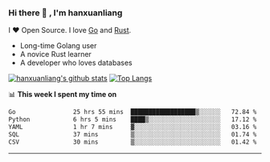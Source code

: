 ### Hi there 👋 , I'm hanxuanliang

<!--
**hanxuanliang/hanxuanliang** is a ✨ _special_ ✨ repository because its `README.md` (this file) appears on your GitHub profile.

Here are some ideas to get you started:

- 🔭 I’m currently working on ...
- 🌱 I’m currently learning ...
- 👯 I’m looking to collaborate on ...
- 🤔 I’m looking for help with ...
- 💬 Ask me about ...
- 📫 How to reach me: ...
- 😄 Pronouns: ...
- ⚡ Fun fact: ...
-->
I ❤ Open Source. I love [Go](https://golang.org) and [Rust](https://www.rust-lang.org/zh-CN/).

* Long-time Golang user
* A novice Rust learner
* A developer who loves databases

[![hanxuanliang's github stats](https://github-readme-stats.vercel.app/api/top-langs/?username=hanxuanliang&hide=html)](https://github.com/anuraghazra/github-readme-stats)
[![Top Langs](https://github-readme-stats.vercel.app/api?username=hanxuanliang&show_icons=true&count_private=true&line_height=40)](https://github.com/anuraghazra/github-readme-stats)

📊 **This week I spent my time on**
<!--START_SECTION:waka-->

```txt
Go                25 hrs 55 mins  ██████████████████▒░░░░░░   72.84 %
Python            6 hrs 5 mins    ████▒░░░░░░░░░░░░░░░░░░░░   17.12 %
YAML              1 hr 7 mins     ▓░░░░░░░░░░░░░░░░░░░░░░░░   03.16 %
SQL               37 mins         ▒░░░░░░░░░░░░░░░░░░░░░░░░   01.74 %
CSV               30 mins         ▒░░░░░░░░░░░░░░░░░░░░░░░░   01.42 %
```

<!--END_SECTION:waka-->

***
